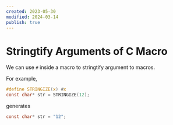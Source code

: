 ```yaml
---
created: 2023-05-30
modified: 2024-03-14
publish: true
---
```


# Stringtify Arguments of C Macro
We can use `#` inside a macro to stringtify argument to macros.

For example,
```c
#define STRINGIZE(x) #x
const char* str = STRINGIZE(12);
```

generates
```c
const char* str = "12";
```